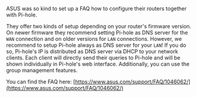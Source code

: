 ASUS was so kind to set up a FAQ how to configure their routers together with Pi-hole.

They offer two kinds of setup depending on your router's firmware version. On newer firmware they recommend setting Pi-hole as DNS server for the `WAN` connection and on older versions for `LAN` connections. However, we recommend to setup Pi-hole always as DNS server for your `LAN`! If you do so, Pi-hole's IP is distributed as DNS server via DHCP to your network clients. Each client will directly send their queries to Pi-hole and will be shown individually in Pi-hole's web interface. Additionally, you can use the group management features.

You can find the FAQ here: [https://www.asus.com/support/FAQ/1046062/](https://www.asus.com/support/FAQ/1046062/)
